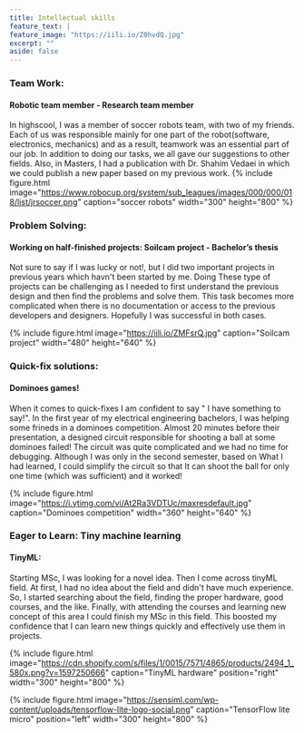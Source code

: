 ```yaml
---
title: Intellectual skills
feature_text: |
feature_image: "https://iili.io/Z0hvdQ.jpg"
excerpt: ""
aside: false
---
```




### Team Work: 
#### Robotic team member - Research team member
In highscool, I was a member of soccer robots team, with two of my friends. Each of us was responsible mainly for one part of the robot(software, electronics, mechanics) and as a result, teamwork was an essential part of our job. In addition to doing our tasks, we all gave our suggestions to other fields.
Also, in Masters, I had a publication with Dr. Shahim Vedaei in which we could publish a new paper based on my previous work.
{% include figure.html image="https://www.robocup.org/system/sub_leagues/images/000/000/018/list/jrsoccer.png" caption="soccer robots"  width="300" height="800" %}




### Problem Solving:
#### Working on half-finished projects: Soilcam project - Bachelor’s thesis
Not sure to say if I was lucky or not!, but I did two important projects in previous years which havn't been started by me. Doing These type of projects can be challenging as I needed to first understand the previous design and then find the problems and solve them. This task becomes more complicated when there is no documentation or access to the previous developers and designers. Hopefully I was successful in both cases.

{% include figure.html image="https://iili.io/ZMFsrQ.jpg" caption="Soilcam project"  width="480" height="640" %}


### Quick-fix solutions: 
#### Dominoes games!
When it comes to quick-fixes I am confident to say " I have something to say!". 
In the first year of my electrical engineering bachelors, I was helping some frineds in a dominoes competition. Almost 20 minutes before their presentation, a designed circuit responsible for shooting a ball at some dominoes failed! The circuit was quite complicated and we had no time for debugging. Although I was only in the second semester, based on What I had learned, I could simplify the circuit so that It can shoot the ball for only one time (which was sufficient) and it worked!

{% include figure.html image="https://i.ytimg.com/vi/At2Ra3VDTUc/maxresdefault.jpg" caption="Dominoes competition"  width="360" height="640" %}

### Eager to Learn: Tiny machine learning
#### TinyML:
Starting MSc, I was looking for a novel idea. Then I come across tinyML field. At first, I had no idea about the field and didn't have much experience. So, I started searching about the field, finding the proper hardware, good courses, and the like. Finally, with attending the courses and learning new concept of this area I could finish my MSc in this field. This boosted my confidence that I can learn new things quickly and effectively use them in projects.

{% include figure.html image="https://cdn.shopify.com/s/files/1/0015/7571/4865/products/2494_1_580x.png?v=1597250666" caption="TinyML hardware" position="right" width="300" height="800" %}

{% include figure.html image="https://sensiml.com/wp-content/uploads/tensorflow-lite-logo-social.png" caption="TensorFlow lite micro" position="left" width="300" height="800" %}


<!-- ### Heading 3

#### Heading 4

##### Heading 5

###### Heading 6

<small>A small element</small>

[A link](https://david.darn.es "A link")

Lorem ipsum dolor sit amet, consectetur adip* isicing elit, sed do eiusmod *tempor incididunt ut labore et dolore magna aliqua.

Duis aute irure dolor in [A link](https://david.darn.es "A link") reprehenderit in voluptate velit esse cillum **bold text** dolore eu fugiat nulla pariatur. Excepteur span element sint occaecat cupidatat non proident, sunt _italicised text_ in culpa qui officia deserunt mollit anim id `some code` est laborum.

* An item
* An item
* An item
* An item
* An item

1. Item one
2. Item two
3. Item three
4. Item four
5. Item five

> A simple blockquote

Some HTML...

``` html
<blockquote cite="http://www.imdb.com/title/tt0284978/quotes/qt1375101">
  <p>You planning a vacation, Mr. Sullivan?</p>
  <footer>
    <a href="http://www.imdb.com/title/tt0284978/quotes/qt1375101">Sunways Security Guard</a>
  </footer>
</blockquote>
```

...CSS...

``` css
blockquote {
  text-align: center;
  font-weight: bold;
}
blockquote footer {
  font-size: .8rem;
}
```

...and JavaScript

``` js
const blockquote = document.querySelector("blockquote")
const bolden = (keyString, string) =>
  string.replace(new RegExp(keyString, 'g'), '<strong>'+keyString+'</strong>')

blockquote.innerHTML = bolden("Mr. Sullivan", blockquote.innerHTML)
```

`Single line of code`

## HTML Includes

### Contact form

{% include site-form.html %}

``` html
{% raw %}{% include site-form.html %}{% endraw %}
```

### Demo map embed

{% include map.html id="1UT-2Z-Vg_MG_TrS5X2p8SthsJhc" title="Coffee shop map" %}

``` html
{% raw %}{% include map.html id="XXXXXX" title="Coffee shop map" %}{% endraw %}
```

### Button include

{% include button.html text="A button" link="https://david.darn.es" %}

{% include button.html text="A button with icon" link="https://twitter.com/daviddarnes" icon="twitter" %}

``` html
{% raw %}{% include button.html text="A button" link="https://david.darn.es" %}
{% include button.html text="A button with icon" link="https://twitter.com/daviddarnes" icon="twitter" %}{% endraw %}
```

### Icon include

{% include icon.html id="twitter" title="twitter" %} [{% include icon.html id="linkedin" title="twitter" %}](https://www.linkedin.com/in/daviddarnes)

``` html
{% raw %}{% include icon.html id="twitter" title="twitter" %}
[{% include icon.html id="linkedin" title="twitter" %}](https://www.linkedin.com/in/daviddarnes){% endraw %}
```

### Video include

{% include video.html id="zrkcGL5H3MU" title="Siteleaf tutorial video" %}

``` html
{% raw %}{% include video.html id="zrkcGL5H3MU" title="Siteleaf tutorial video" %}{% endraw %}
```


### Image includes

{% include figure.html image="https://picsum.photos/600/800?image=894" caption="Image with caption" width="300" height="800" %}

{% include figure.html image="https://picsum.photos/600/800?image=894" caption="Right aligned image" position="right" width="300" height="800" %}

{% include figure.html image="https://picsum.photos/600/800?image=894" caption="Left aligned image" position="left" width="300" height="800" %}

{% include figure.html image="https://picsum.photos/1600/800?image=894" alt="Image with just alt text" %}

``` html
{% raw %}{% include figure.html image="https://picsum.photos/600/800?image=894" caption="Image with caption" width="300" height="800" %}

{% include figure.html image="https://picsum.photos/600/800?image=894" caption="Right aligned image" position="right" width="300" height="800" %}

{% include figure.html image="https://picsum.photos/600/800?image=894" caption="Left aligned image" position="left" width="300" height="800" %}

{% include figure.html image="https://picsum.photos/1600/800?image=894" alt="Image with just alt text" %}{% endraw %}
``` -->
